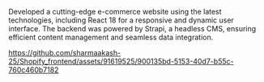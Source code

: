 Developed a cutting-edge e-commerce website using the latest technologies, including React 18 for a responsive and dynamic user interface. The backend was powered by Strapi, a headless CMS, ensuring efficient content management and seamless data integration.




https://github.com/sharmaakash-25/Shopify_frontend/assets/91619525/900135bd-5153-40d7-b55c-760c460b7182

